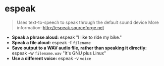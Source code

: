 # espeak
> Uses text-to-speech to speak through the default sound device
> More information: <http://espeak.sourceforge.net>
- **Speak a phrase aloud:**
espeak "I like to ride my bike."
- **Speak a file aloud:**
espeak -f `filename`
- **Save output to a WAV audio file, rather than speaking it directly:**
espeak -w `filename.wav` "It's GNU plus Linux"
- **Use a different voice:**
espeak -v `voice`
